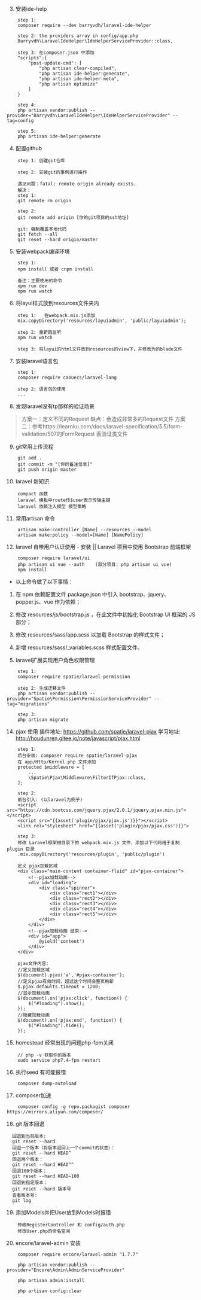 3. 安装ide-help
```
    step 1:
    composer require --dev barryvdh/laravel-ide-helper

    step 2: the providers array in config/app.php
    Barryvdh\LaravelIdeHelper\IdeHelperServiceProvider::class,

    step 3: 在composer.json 中添加
    "scripts":{
        "post-update-cmd": [
            "php artisan clear-compiled",
            "php artisan ide-helper:generate",
            "php artisan ide-helper:meta",
            "php artisan optimize"
        ]
    }

    step 4:
    php artisan vendor:publish --provider="Barryvdh\LaravelIdeHelper\IdeHelperServiceProvider" --tag=config

    step 5:
    php artisan ide-helper:generate
```

4. 配置github
```
    step 1: 创建git仓库

    step 2: 安装git的事例进行操作

    遇见问题：fatal: remote origin already exists.
    解决：
    step 1:
    git remote rm origin

    step 2:
    git remote add origin [你的git项目的ssh地址]

    git: 强制覆盖本地代码
    git fetch --all
    git reset --hard origin/master
```

5. 安装webpack编译环境
```
    step 1:
    npm install 或者 cnpm install

    备注：主要使用的命令
    npm run dev
    npm run watch
```

6. 将layui样式放到resources文件夹内
```
    step 1:   在webpack.mix.js添加
    mix.copyDirectory('resources/layuiadmin', 'public/layuiadmin');

    step 2: 重新跑监听
    npm run watch

    step 3: 将layui的html文件放到resources的view下，并修改为的blade文件
```

7. 安装laravel语言包
```
    step 1:
    composer require caouecs/laravel-lang

    step 2: 语言包的使用
    ...
```

8. 发现laravel没有tp那样的验证场景
> 方案一：定义不同的Request   缺点：会造成非常多的Request文件
> 方案二：参考https://learnku.com/docs/laravel-specification/5.5/form-validation/507的FormRequest 表验证类文件

9. git常用上传流程
```
    git add .
    git commit -m "[你的备注信息]"
    git push origin master
```
10. laravel 新知识
```
    compact 函数
    laravel 模板中route传$user表示传输主键
    laravel 依赖注入模型 模型策略
```
11. 常用artisan 命令
```
    artisan make:controller [Name] --resources --model
    artisan make:policy --model=[Name] [NamePolicy]
```

12. laravel 自带用户认证使用 - 安装 || Laravel 项目中使用 Bootstrap 前端框架
```
    composer require laravel/ui
    php artisan ui vue --auth    (部分项目: php artisan ui vue)
    npm install
```
- 以上命令做了以下事情：
1. 在 npm 依赖配置文件 package.json 中引入 bootstrap、jquery、popper.js、vue 作为依赖；
2. 修改 resources/js/bootstrap.js ，在此文件中初始化 Bootstrap UI 框架的 JS 部分；
3. 修改 resources/sass/app.scss 以加载 Bootstrap 的样式文件；
4. 新增 resources/sass/_variables.scss 样式配置文件。

13. laravel扩展实现用户角色权限管理
```
    step 1:
    composer require spatie/laravel-permission

    step 2: 生成迁移文件
    php artisan vendor:publish --provider="Spatie\Permission\PermissionServiceProvider" --tag="migrations"

    step 3:
    php artisan migrate
```

14. pjax 使用
插件地址: https://github.com/spatie/laravel-pjax
学习地址: http://houdunren.gitee.io/note/javascript/pjax.html
```
    step 1:
    后台安装: composer require spatie/laravel-pjax
    在 app/Http/Kernel.php 文件添加
    protected $middleware = [
        ...
        \Spatie\Pjax\Middleware\FilterIfPjax::class,
    ];

    step 2:
    前台引入: (以laravel为例子)
    <script src="https://cdn.bootcss.com/jquery.pjax/2.0.1/jquery.pjax.min.js"></script>
    <script src="{{asset('plugin/pjax/pjax.js')}}"></script>
    <link rel="stylesheet" href="{{asset('plugin/pjax/pjax.css')}}">

    step 3:
    修改 Laravel框架根目录下的 webpack.mix.js 文件，添加以下代码用于复制 plugin 目录
    .mix.copyDirectory('resources/plugin', 'public/plugin')

    定义 pjax加载区域
    <div class="main-content container-fluid" id="pjax-container">
    	<!--pjax加载动画-->
    	<div id="loading">
    		<div class="spinner">
    			<div class="rect1"></div>
    			<div class="rect2"></div>
    			<div class="rect3"></div>
    			<div class="rect4"></div>
    			<div class="rect5"></div>
    		</div>
    	</div>
    	<!--pjax加载动画 结束-->
    	<div id="app">
    		@yield('content')
    	</div>
    </div>

    pjax文件内容:
    //定义加载区域
    $(document).pjax('a','#pjax-container');
    //定义pjax有效时间，超过这个时间会整页刷新
    $.pjax.defaults.timeout = 1200;
    //显示加载动画
    $(document).on('pjax:click', function() {
        $("#loading").show();
    });
    //隐藏加载动画
    $(document).on('pjax:end', function() {
        $("#loading").hide();
    });
```

15. homestead 经常出现的问题php-fpm关闭
```
    // php -v 获取你的版本
    sudo service php7.4-fpm restart
```

16. 执行seed 有可能报错
```
    composer dump-autoload
```

17. composer加速
```
    composer config -g repo.packagist composer https://mirrors.aliyun.com/composer/
```

18. git 版本回退
```
  回退到当前版本:
  git reset --hard
  回退一个版本（将版本退回上一个commit的状态）：
  git reset --hard HEAD^
  回退两个版本：
  git reset --hard HEAD^^
  回退100个版本：
  git reset --hard HEAD~100
  回退到指定版本：
  git reset --hard 版本号
  查看版本号:
  git log
```

19. 添加Models并把User放到Models时报错
```
    修改RegisterController 和 config/auth.php
    修改User.php的命名空间
```


20. encore/laravel-admin 安装
```
    composer require encore/laravel-admin "1.7.7"

    php artisan vendor:publish --provider="Encore\Admin\AdminServiceProvider"

    php artisan admin:install

    php artisan config:clear
```

